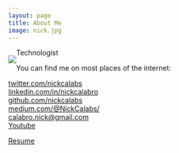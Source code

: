 ```yaml
---
layout: page
title: About Me
image: nick.jpg
---
```


<p style="float:left;"><img class="about-image" src="/img/{{ page.image }}"></p>

Technologist

You can find me on most places of the internet:

[twitter.com/nickcalabs](http://twitter.com/nickcalabs)<br>
[linkedin.com/in/nickcalabro](http://linkedin.com/in/nickcalabro)<br>
[github.com/nickcalabs](http://github.com/nickcalabs)<br>
[medium.com/@NickCalabs/](https://medium.com/@NickCalabs)<br>
[calabro.nick@gmail.com](mailto:calabro.nick@gmail.com)<br>
[Youtube](https://www.youtube.com/channel/UCoxCY3F1S5PgFF_XaAKfUHw)

[Resume](/resume.pdf)

<div id="widget" style=" display: inline-block; overflow: hidden; height: auto; min-width: 100px; text-align: center; line-height: normal; white-space: nowrap; vertical-align: middle; float: right;">                
	<a target="_blank" href="http://m.me/nickcalabs" style="margin-top: 5px; display: inline-block; width: 150px; height: 150px; background: url('img/messenger.png') no-repeat; background-size: 150px 150px;"></a>
	<a target="_blank" href="https://www.snapchat.com/add/nickcalabs" style="margin-top: 5px; display: inline-block; width: 150px; height: 150px; background: url('img/snap.png') no-repeat; background-size: 150px 150px;"></a>
	<a target="_blank" href="https://www.twitter.com/nickcalabs" style="margin-top: 5px; display: inline-block; width: 100px; height: 100px; background: url('img/twitter.JPG') no-repeat; background-size: 100px 100px;"></a>


</div>